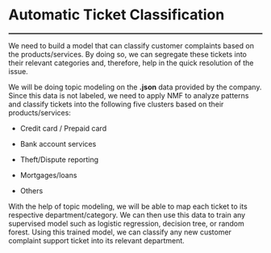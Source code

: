 # Automatic Ticket Classification

<hr style="border:0.2px solid gray"> </hr>

We need to build a model that can classify customer complaints based on the products/services. By doing so, we can segregate these tickets into their relevant categories and, therefore, help in the quick resolution of the issue.

We will be doing topic modeling on the <b>.json</b> data provided by the company. Since this data is not labeled, we need to apply NMF to analyze patterns and classify tickets into the following five clusters based on their products/services:

* Credit card / Prepaid card

* Bank account services

* Theft/Dispute reporting

* Mortgages/loans

* Others 


With the help of topic modeling, we will be able to map each ticket to its respective department/category. We can then use this data to train any supervised model such as logistic regression, decision tree, or random forest. Using this trained model, we can classify any new customer complaint support ticket into its relevant department.
